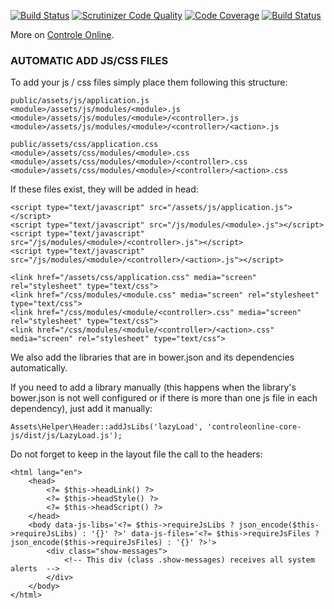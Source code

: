 [![Build Status](https://travis-ci.org/ControleOnline/assets-essentials.svg)](https://travis-ci.org/ControleOnline/assets-essentials)
[![Scrutinizer Code Quality](https://scrutinizer-ci.com/g/ControleOnline/assets-essentials/badges/quality-score.png?b=master)](https://scrutinizer-ci.com/g/ControleOnline/assets-essentials/)
[![Code Coverage](https://scrutinizer-ci.com/g/ControleOnline/assets-essentials/badges/coverage.png?b=master)](https://scrutinizer-ci.com/g/ControleOnline/assets-essentials/)
[![Build Status](https://scrutinizer-ci.com/g/ControleOnline/assets-essentials/badges/build.png?b=master)](https://scrutinizer-ci.com/g/ControleOnline/assets-essentials/)

More on [Controle Online](http://controleonline.com "Controle Online").

### AUTOMATIC ADD JS/CSS FILES ###
To add your js / css files simply place them following this structure:
```
public/assets/js/application.js
<module>/assets/js/modules/<module>.js
<module>/assets/js/modules/<module>/<controller>.js
<module>/assets/js/modules/<module>/<controller>/<action>.js

public/assets/css/application.css
<module>/assets/css/modules/<module>.css
<module>/assets/css/modules/<module>/<controller>.css
<module>/assets/css/modules/<module>/<controller>/<action>.css
```
If these files exist, they will be added in head:
```
<script type="text/javascript" src="/assets/js/application.js"></script>
<script type="text/javascript" src="/js/modules/<module>.js"></script>
<script type="text/javascript" src="/js/modules/<module>/<controller>.js"></script>
<script type="text/javascript" src="/js/modules/<module>/<controller>/<action>.js"></script>

<link href="/assets/css/application.css" media="screen" rel="stylesheet" type="text/css">
<link href="/css/modules/<module.css" media="screen" rel="stylesheet" type="text/css">
<link href="/css/modules/<module/<controller>.css" media="screen" rel="stylesheet" type="text/css">
<link href="/css/modules/<module/<controller>/<action>.css" media="screen" rel="stylesheet" type="text/css">
```

We also add the libraries that are in bower.json and its dependencies automatically.

If you need to add a library manually (this happens when the library's bower.json is not well configured or if there is more than one js file in each dependency), just add it manually:

```
Assets\Helper\Header::addJsLibs('lazyLoad', 'controleonline-core-js/dist/js/LazyLoad.js');
```

Do not forget to keep in the layout file the call to the headers:
```
<html lang="en">
    <head>
        <?= $this->headLink() ?>
        <?= $this->headStyle() ?>
        <?= $this->headScript() ?>
    </head>    
    <body data-js-libs='<?= $this->requireJsLibs ? json_encode($this->requireJsLibs) : '{}' ?>' data-js-files='<?= $this->requireJsFiles ? json_encode($this->requireJsFiles) : '{}' ?>'>
        <div class="show-messages">
            <!-- This div (class .show-messages) receives all system alerts  -->
        </div>
    </body>
</html>   
```